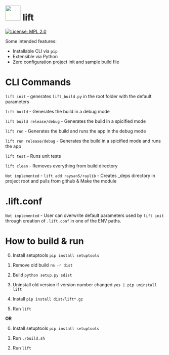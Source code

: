 
# <img src="https://media.discordapp.net/attachments/1072835012560420944/1072835013046964224/image.png" width="48"> lift
[![License: MPL 2.0](https://img.shields.io/badge/License-MPL_2.0-brightgreen.svg)](https://opensource.org/licenses/MPL-2.0)

Some intended features:

- Installable CLI via `pip`
- Extensible via Python
- Zero configuration project init and sample build file


# CLI Commands

`lift init` - generates `lift_build.py` in the root folder with the default parameters

`lift build` - Generates the build in a debug mode

`lift build release/debug` - Generates the build in a spicified mode

`lift run` - Generates the build and runs the app in the debug mode

`lift run release/debug` - Generates the build in a spicified mode and runs the app

`lift test` - Runs unit tests

`lift clean` - Removes everything from build directory

`Not implemented` - `lift add raysan5/raylib` - Creates _deps directory in project root and pulls from github & Make the module 

# .lift.conf

`Not implemented` - User can overwrite default parameters used by `lift init` through creation of `.lift.conf` in one of the ENV paths.

# How to build & run

0) Install setuptools `pip install setuptools`

1) Remove old build `rm -r dist`

2) Build `python setup.py sdist`

3) Uninstall old version if version number changed `yes | pip uninstall lift`

4) Install `pip install dist/lift*.gz`

5) Run `lift`

**OR**

0) Install setuptools `pip install setuptools`

1) Run `./build.sh`

2) Run `lift`
